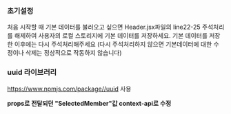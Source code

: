 ### 초기설정

처음 시작할 때 기본 데이터를 불러오고 싶으면 Header.jsx파일의 line22-25 주석처리를 해제하여
사용자의 로컬 스토리지에 기본 데이터를 저장하세요.
기본 데이터를 저장한 이후에는 다시 주석처리해주세요
(다시 주석처리하지 않으면 기본데이터에 대한 수정이나 삭제는 정상적으로 작동하지 않습니다)

### uuid 라이브러리

https://www.npmjs.com/package//uuid
사용

**props로 전달되던 \"SelectedMember\"값 context-api로 수정**
